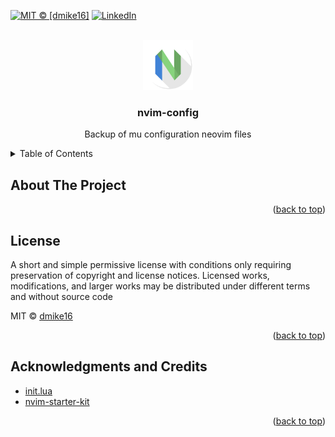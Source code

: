 <div id="top"></div>
<!--
*** Thanks for checking out the Best-README-Template. If you have a suggestion
*** that would make this better, please fork the repo and create a pull request
*** or simply open an issue with the tag "enhancement".
*** Don't forget to give the project a star!
*** Thanks again! Now go create something AMAZING! :D
-->

[![MIT © [dmike16]][license-shield]][license-url]
[![LinkedIn][linkedin-shield]][linkedin-url]
<!-- PROJECT LOGO -->
<br />
<div align="center">
  <a href="https://https://github.com/dmike16/nvim-config">
    <img src="images/logo.svg" alt="Logo" width="80" height="80">
  </a>

<h3 align="center">nvim-config</h3>

  <p align="center">
    Backup of mu configuration neovim files
  </p>
</div>



<!-- TABLE OF CONTENTS -->
<details>
  <summary>Table of Contents</summary>
  <ol>
    <li>
      <a href="#about-the-project">About The Project</a>
    </li>
    <li><a href="#license">License</a></li>
    <li><a href="#acknowledgments">Acknowledgments</a></li>
  </ol>
</details>



<!-- ABOUT THE PROJECT -->
## About The Project


<p align="right">(<a href="#top">back to top</a>)</p>


<!-- LICENSE -->
## License

A short and simple permissive license with conditions only requiring preservation of copyright and license notices. Licensed works, modifications, and larger works may be distributed under different terms and without source code

MIT © [dmike16](./LICENSE)

<p align="right">(<a href="#top">back to top</a>)</p>

<!-- ACKNOWLEDGMENTS -->
## Acknowledgments and Credits

* [init.lua](https://github.com/ThePrimeagen/init.lua)
* [nvim-starter-kit](https://github.com/bcampolo/nvim-starter-kit)

<p align="right">(<a href="#top">back to top</a>)</p>

[license-shield]: https://img.shields.io/github/license/dmike16/nvim-config.svg?style=for-the-badge
[license-url]: https://github.com/dmike16/nvim-config/blob/main/LICENSE
[linkedin-shield]: https://img.shields.io/badge/-LinkedIn-black.svg?style=for-the-badge&logo=linkedin&colorB=555
[linkedin-url]: https://linkedin.com/in/michele-cipolla
